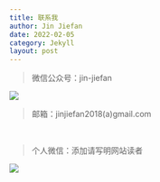 ```yaml
---
title: 联系我
author: Jin Jiefan
date: 2022-02-05
category: Jekyll
layout: post
---
```


> 微信公众号：jin-jiefan
 
![](/pages/gongzhonghao.jpg)

> 邮箱：jinjiefan2018(a)gmail.com

<br>

> 个人微信：添加请写明网站读者
 
 ![](/pages/jiefan.jpg)
